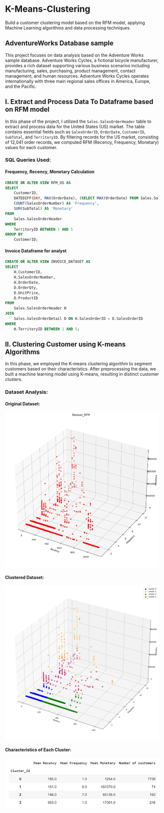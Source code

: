 # K-Means-Clustering
Build a customer clustering model based on the RFM model, applying Machine Learning algorithms and data processing techniques.
## AdventureWorks Database sample

This project focuses on data analysis based on the Adventure Works sample database. Adventure Works Cycles, a fictional bicycle manufacturer, provides a rich dataset supporting various business scenarios including manufacturing, sales, purchasing, product management, contact management, and human resources. Adventure Works Cycles operates internationally with three main regional sales offices in America, Europe, and the Pacific.


## I. Extract and Process Data To Dataframe based on RFM model

In this phase of the project, I utilized the `Sales.SalesOrderHeader` table to extract and process data for the United States (US) market. The table contains essential fields such as `SalesOrderID`, `OrderDate`, `CustomerID`, `SubTotal`, and `TerritoryID`. By filtering records for the US market, consisting of 12,041 order records, we computed RFM (Recency, Frequency, Monetary) values for each customer.

### SQL Queries Used:

#### Frequency, Recency, Monetary Calculation
```sql
CREATE OR ALTER VIEW RFM_US AS 
SELECT 
    CustomerID, 
    DATEDIFF(DAY, MAX(OrderDate), (SELECT MAX(OrderDate) FROM Sales.SalesOrderHeader)) + 1 AS 'Recency', 
    COUNT(SalesOrderNumber) AS 'Frequency', 
    SUM(SubTotal) AS 'Monetary' 
FROM 
    Sales.SalesOrderHeader 
WHERE 
    TerritoryID BETWEEN 1 AND 5 
GROUP BY 
    CustomerID;
```
#### Invoice Dataframe for analyst
```sql
CREATE OR ALTER VIEW INVOICE_DATASET AS 
SELECT 
    H.CustomerID, 
    H.SalesOrderNumber, 
    H.OrderDate, 
    D.OrderQty, 
    D.UnitPrice, 
    D.ProductID 
FROM 
    Sales.SalesOrderHeader H 
JOIN 
    Sales.SalesOrderDetail D ON H.SalesOrderID = D.SalesOrderID 
WHERE 
    H.TerritoryID BETWEEN 1 AND 5;
```
## II. Clustering Customer using K-means Algorithms

In this phase, we employed the K-means clustering algorithm to segment customers based on their characteristics. After preprocessing the data, we built a machine learning model using K-means, resulting in distinct customer clusters.

### Dataset Analysis:

#### Original Dataset:
![Original Dataset](images/original_dataset_kmeans.png)

#### Clustered Dataset:
![Clustered Dataset](images/clusterd_dataset.png)

#### Characteristics of Each Cluster:
![Characteristics of Clusters](images/clusserd_result_description.png)
